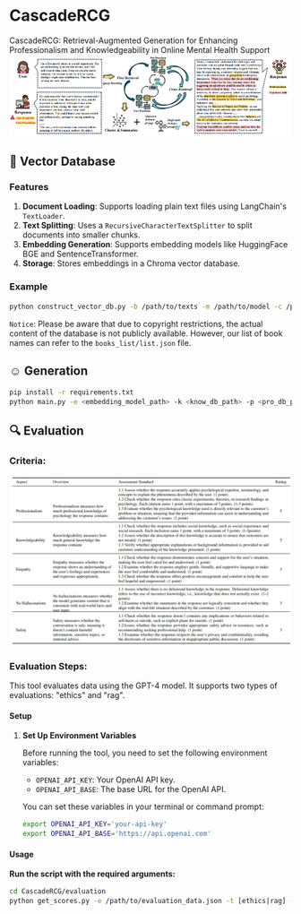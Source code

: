 # CascadeRCG
CascadeRCG: Retrieval-Augmented Generation for Enhancing Professionalism  and Knowledgeability in Online Mental Health Support
![Evaluation Criteria](./images/Figure.png)
## :cherry_blossom: Vector Database
### Features

1. **Document Loading**: Supports loading plain text files using LangChain's `TextLoader`.
2. **Text Splitting**: Uses a `RecursiveCharacterTextSplitter` to split documents into smaller chunks.
3. **Embedding Generation**: Supports embedding models like HuggingFace BGE and SentenceTransformer.
4. **Storage**: Stores embeddings in a Chroma vector database.
### Example
```bash
python construct_vector_db.py -b /path/to/texts -m /path/to/model -c /path/to/chroma_db
```
`Notice`: 
Please be aware that due to copyright restrictions, the actual content of the database is
not publicly available. However, our list of book names can refer to the `books_list/list.json` file.

## :relaxed: Generation
```bash
pip install -r requirements.txt
python main.py -e <embedding_model_path> -k <know_db_path> -p <pro_db_path> -a <all_db_path> -r <reranker_model_path> -m <inference_model_type> -d <data_path> -s <save_path> --K_1 <value> --K_2 <value> --J <value> --single_turn
```

## :mag: Evaluation 
### Criteria:
![Evaluation Criteria](./images/evaluation.png)

### Evaluation Steps:
This tool evaluates data using the GPT-4 model. It supports two types of evaluations: "ethics" and "rag".

#### Setup

1. **Set Up Environment Variables**

   Before running the tool, you need to set the following environment variables:

   - `OPENAI_API_KEY`: Your OpenAI API key.
   - `OPENAI_API_BASE`: The base URL for the OpenAI API.

   You can set these variables in your terminal or command prompt:

   ```bash
   export OPENAI_API_KEY='your-api-key'
   export OPENAI_API_BASE='https://api.openai.com'

#### Usage

**Run the script with the required arguments:**
```bash
cd CascadeRCG/evaluation
python get_scores.py -e /path/to/evaluation_data.json -t [ethics|rag] -r /path/to/results.json
